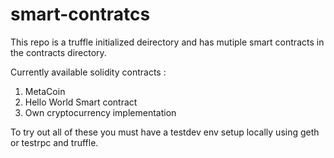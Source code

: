 # smart-contratcs

This repo is a truffle initialized deirectory and has mutiple smart contracts in the contracts directory.

Currently available solidity contracts :

1. MetaCoin
2. Hello World Smart contract
3. Own cryptocurrency implementation

To try out all of these you must have a testdev env setup locally using geth or testrpc and truffle.
